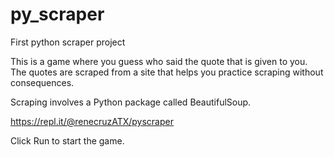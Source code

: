 # py_scraper
First python scraper project

This is a game where you guess who said the quote that is given to you.  The quotes are scraped from a site that helps you practice scraping without consequences.  

Scraping involves a Python package called BeautifulSoup.

https://repl.it/@renecruzATX/pyscraper

Click Run to start the game.